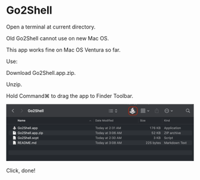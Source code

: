 # Go2Shell

Open a terminal at current directory.

Old Go2Shell cannot use on new Mac OS.

This app works fine on Mac OS Ventura so far.

Use:

Download Go2Shell.app.zip.

Unzip.

Hold Command⌘ to drag the app to Finder Toolbar.

![](https://github.com/Raitozero/Go2Shell/blob/main/Screenshot.png)


Click, done!

